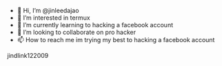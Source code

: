 - 👋 Hi, I’m @jinleedajao
- 👀 I’m interested in termux 
- 🌱 I’m currently learning to hacking a facebook account
- 💞️ I’m looking to collaborate on pro hacker
- 📫 How to reach me im trying my best to hacking a facebook account

<!---
jinleedajao/jinleedajao is a ✨ special ✨ repository because its `README.md` (this file) appears on your GitHub profile.
You can click the Preview link to take a look at your changes.
--->jindlink122009

